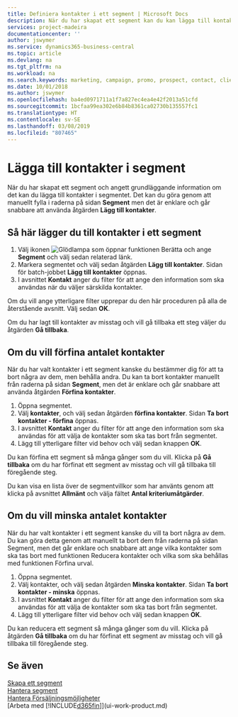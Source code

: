 ```yaml
---
title: Definiera kontakter i ett segment | Microsoft Docs
description: När du har skapat ett segment kan du kan lägga till kontakter i segmentet, exempelvis som en del av en marknadsföringskampanj där du riktar dig mot vissa kunder.
services: project-madeira
documentationcenter: ''
author: jswymer
ms.service: dynamics365-business-central
ms.topic: article
ms.devlang: na
ms.tgt_pltfrm: na
ms.workload: na
ms.search.keywords: marketing, campaign, promo, prospect, contact, client, customer
ms.date: 10/01/2018
ms.author: jswymer
ms.openlocfilehash: ba4ed0971711a1f7a827ec4ea4e42f2013a51cfd
ms.sourcegitcommit: 1bcfaa99ea302e6b84b8361ca02730b135557fc1
ms.translationtype: HT
ms.contentlocale: sv-SE
ms.lasthandoff: 03/08/2019
ms.locfileid: "807465"
---
```

# <a name="add-contacts-to-segments"></a>Lägga till kontakter i segment
När du har skapat ett segment och angett grundläggande information om det kan du lägga till kontakter i segmentet. Det kan du göra genom att manuellt fylla i raderna på sidan **Segment** men det är enklare och går snabbare att använda åtgärden **Lägg till kontakter**.

## <a name="to-add-a-contact-to-a-segment"></a>Så här lägger du till kontakter i ett segment
1. Välj ikonen ![Glödlampa som öppnar funktionen Berätta](media/ui-search/search_small.png "Berätta vad du vill göra") och ange **Segment** och välj sedan relaterad länk.  
2. Markera segmentet och välj sedan åtgärden **Lägg till kontakter**. Sidan för batch-jobbet **Lägg till kontakter** öppnas.
3. I avsnittet **Kontakt** anger du filter för att ange den information som ska användas när du väljer särskilda kontakter.

Om du vill ange ytterligare filter upprepar du den här proceduren på alla de återstående avsnitt. Välj sedan **OK**.

Om du har lagt till kontakter av misstag och vill gå tillbaka ett steg väljer du åtgärden **Gå tillbaka**.

## <a name="to-refine-the-number-of-contacts"></a>Om du vill förfina antalet kontakter
När du har valt kontakter i ett segment kanske du bestämmer dig för att ta bort några av dem, men behålla andra. Du kan ta bort kontakter manuellt från raderna på sidan **Segment**, men det är enklare och går snabbare att använda åtgärden **Förfina kontakter**.

1. Öppna segmentet.
2. Välj **kontakter**, och välj sedan åtgärden **förfina kontakter**. Sidan **Ta bort kontakter - förfina** öppnas.
3. I avsnittet **Kontakt** anger du filter för att ange den information som ska användas för att välja de kontakter som ska tas bort från segmentet.
4. Lägg till ytterligare filter vid behov och välj sedan knappen **OK**.

Du kan förfina ett segment så många gånger som du vill. Klicka på **Gå tillbaka** om du har förfinat ett segment av misstag och vill gå tillbaka till föregående steg.

Du kan visa en lista över de segmentvillkor som har använts genom att klicka på avsnittet **Allmänt** och välja fältet **Antal kriteriumåtgärder**.

## <a name="to-reduce-the-number-of-contacts"></a>Om du vill minska antalet kontakter
När du har valt kontakter i ett segment kanske du vill ta bort några av dem. Du kan göra detta genom att manuellt ta bort dem från raderna på sidan Segment, men det går enklare och snabbare att ange vilka kontakter som ska tas bort med funktionen Reducera kontakter och vilka som ska behållas med funktionen Förfina urval.

1. Öppna segmentet.
2. Välj kontakter, och välj sedan åtgärden **Minska kontakter**. Sidan **Ta bort kontakter - minska** öppnas.
3. I avsnittet **Kontakt** anger du filter för att ange den information som ska användas för att välja de kontakter som ska tas bort från segmentet.
4. Lägg till ytterligare filter vid behov och välj sedan knappen **OK**.

Du kan reducera ett segment så många gånger som du vill. Klicka på åtgärden **Gå tillbaka** om du har förfinat ett segment av misstag och vill gå tillbaka till föregående steg.

## <a name="see-also"></a>Se även
[Skapa ett segment](marketing-how-create-segment.md)   
[Hantera segment](marketing-segments.md)  
[Hantera Försäljningsmöjligheter](marketing-manage-sales-opportunities.md)  
[Arbeta med [!INCLUDE[d365fin](includes/d365fin_md.md)]](ui-work-product.md)  
